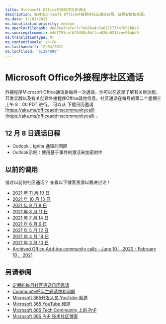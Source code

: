 ```yaml
---
title: Microsoft Office外接程序社区通话
description: 每月Microsoft Office外接程序社区通话日程、日程安排和资源。
ms.date: 12/01/2021
ms.localizationpriority: medium
ms.openlocfilehash: da85ba3cafec7c7eb86a4c6a617273747802b8e8
ms.sourcegitcommit: e4d7791cefb29498a8bffce626a6218cee06abd9
ms.translationtype: MT
ms.contentlocale: zh-CN
ms.lasthandoff: 12/03/2021
ms.locfileid: "61284990"
---
```

# <a name="microsoft-office-add-ins-community-call"></a>Microsoft Office外接程序社区通话

外接程序Microsoft Office通话是每月一次通话，你可以在这里了解有关新功能、开发实践以及有关创建外接程序Office其他信息。社区通话在每月的第二个星期三上午 8：00 PDT 进行。 可以从 下载日历邀请 [https://aka.ms/officeaddinscommunitycall](https://aka.ms/officeaddinscommunitycall) 。

## <a name="agenda-for-december-8th-call"></a>12 月 8 日通话日程

- Outlook：Ignite 通知的回顾
- Outlook示例：使用基于事件的激活来加密附件

## <a name="previous-calls"></a>以前的调用

错过以前的社区通话？ 查看以下博客资源以跟进讨论！

- [2021 年 11 月 10 日](https://techcommunity.microsoft.com/t5/microsoft-365-pnp-blog/office-add-ins-community-call-november-10-2021/ba-p/2983146)
- [2021 年 10 月 13 日](https://techcommunity.microsoft.com/t5/microsoft-365-pnp-blog/office-add-ins-community-call-october-13-2021/ba-p/2867151)
- [2021 年 9 月 8 日](https://techcommunity.microsoft.com/t5/microsoft-365-pnp-blog/office-add-ins-community-call-september-8-2021/ba-p/2747100)
- [2021 年 8 月 11 日](https://techcommunity.microsoft.com/t5/microsoft-365-pnp-blog/office-add-ins-community-call-august-2021/ba-p/2661372)
- [2021 年 7 月 14 日](https://techcommunity.microsoft.com/t5/microsoft-365-pnp-blog/office-add-ins-community-call-july-2021/ba-p/2573384)
- [2021 年 6 月 9 日](https://techcommunity.microsoft.com/t5/microsoft-365-pnp-blog/office-add-ins-community-call-june-2021/ba-p/2446156)
- [2021 年 5 月 12 日](https://techcommunity.microsoft.com/t5/microsoft-365-pnp-blog/office-add-ins-community-call-may-2021/ba-p/2369804)
- [2021 年 4 月 14 日](https://techcommunity.microsoft.com/t5/microsoft-365-pnp-blog/office-add-ins-community-call-april-14-2021/ba-p/2318886)
- [2021 年 3 月 10 日](https://techcommunity.microsoft.com/t5/microsoft-365-pnp-blog/office-add-ins-community-call-march-10-2021/ba-p/2205369)
- [Archived Office Add-ins community calls - June 10， 2020 - February 10， 2021](https://cdn.graph.office.net/prod/office/Office-Add-ins-Community-Call-Archive.pdf)

## <a name="see-also"></a>另请参阅

- [定期的每月社区通话日历邀请](https://aka.ms/officeaddinscommunitycall)
- [Community呼叫主题请求和问题](https://aka.ms/officeaddinsform)
- [Microsoft 365开发人员 YouTube 频道](https://aka.ms/m365devyoutube)
- [Microsoft 365 YouTube 频道](https://aka.ms/m365pnp/videos )
- [Microsoft 365 Tech Community 上的 PnP](https://aka.ms/m365pnp/community)
- [Microsoft 365 PnP 技术社区博客](https://aka.ms/m365pnp/community/blog)
